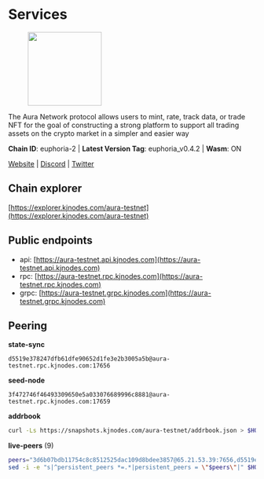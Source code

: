 # Services

<figure><img src="https://raw.githubusercontent.com/kj89/testnet_manuals/main/pingpub/logos/aura.png" width="150" alt=""><figcaption></figcaption></figure>

The Aura Network protocol allows users to mint, rate, track data,  or trade NFT for the goal of constructing a strong platform to  support all trading assets on the crypto market in a simpler and easier way

**Chain ID**: euphoria-2 | **Latest Version Tag**: euphoria_v0.4.2 | **Wasm**: ON

[Website](https://aura.network) | [Discord](https://discord.gg/hpvF5QcWRf) | [Twitter](https://twitter.com/AuraNetworkHQ)




## Chain explorer
[https://explorer.kjnodes.com/aura-testnet](https://explorer.kjnodes.com/aura-testnet)

## Public endpoints

* api: [https://aura-testnet.api.kjnodes.com](https://aura-testnet.api.kjnodes.com)
* rpc: [https://aura-testnet.rpc.kjnodes.com](https://aura-testnet.rpc.kjnodes.com)
* grpc: [https://aura-testnet.grpc.kjnodes.com](https://aura-testnet.grpc.kjnodes.com)

## Peering

**state-sync**

```text
d5519e378247dfb61dfe90652d1fe3e2b3005a5b@aura-testnet.rpc.kjnodes.com:17656
```

**seed-node**

```text
3f472746f46493309650e5a033076689996c8881@aura-testnet.rpc.kjnodes.com:17659
```

**addrbook**
```bash
curl -Ls https://snapshots.kjnodes.com/aura-testnet/addrbook.json > $HOME/.aura/config/addrbook.json
```

**live-peers** (9)
```bash
peers="3d6b07bdb11754c8c8512525dac109d8bdee3857@65.21.53.39:7656,d5519e378247dfb61dfe90652d1fe3e2b3005a5b@65.109.68.190:17656,5b2758dfcbcbc19b9a0ee04c09008b67c98cd7d9@162.244.35.40:24656,b91ee5c72905bc49beed2720bb882c923c68fbc9@65.108.142.47:21656,7cad1bcb2ad777dba21840832341f2ce14bae1a5@5.75.174.126:26656,b2394ad608075aa405cdf4ab55e36376d93f7b1d@65.108.206.118:56656,2e1407476ad3566eb11ac92ad1df4782c7ba83dd@18.143.61.108:26656,b130852645cc3d7925cfccd14d97425a2260e7ec@65.109.82.106:19656,402173d6f0715cd152a8df8e5db198811ced5603@38.242.206.189:26656"
sed -i -e "s|^persistent_peers *=.*|persistent_peers = \"$peers\"|" $HOME/.aura/config/config.toml
```
